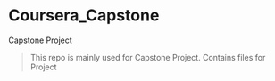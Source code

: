 # Coursera_Capstone
Capstone Project

>This repo is mainly used for Capstone Project.
>Contains files for Project
